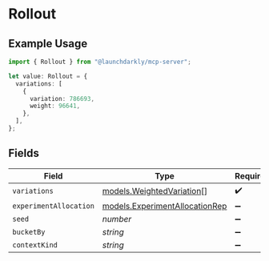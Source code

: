 # Rollout

## Example Usage

```typescript
import { Rollout } from "@launchdarkly/mcp-server";

let value: Rollout = {
  variations: [
    {
      variation: 786693,
      weight: 96641,
    },
  ],
};
```

## Fields

| Field                                                                  | Type                                                                   | Required                                                               | Description                                                            |
| ---------------------------------------------------------------------- | ---------------------------------------------------------------------- | ---------------------------------------------------------------------- | ---------------------------------------------------------------------- |
| `variations`                                                           | [models.WeightedVariation](../models/weightedvariation.md)[]           | :heavy_check_mark:                                                     | N/A                                                                    |
| `experimentAllocation`                                                 | [models.ExperimentAllocationRep](../models/experimentallocationrep.md) | :heavy_minus_sign:                                                     | N/A                                                                    |
| `seed`                                                                 | *number*                                                               | :heavy_minus_sign:                                                     | N/A                                                                    |
| `bucketBy`                                                             | *string*                                                               | :heavy_minus_sign:                                                     | N/A                                                                    |
| `contextKind`                                                          | *string*                                                               | :heavy_minus_sign:                                                     | N/A                                                                    |
